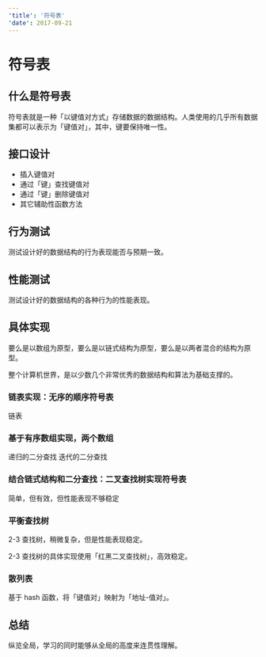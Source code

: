 ```yaml
---
'title': '符号表'
'date': 2017-09-21
---
```

# 符号表

## 什么是符号表

符号表就是一种「以键值对方式」存储数据的数据结构。人类使用的几乎所有数据集都可以表示为「键值对」，其中，键要保持唯一性。

## 接口设计

- 插入键值对
- 通过「键」查找键值对
- 通过「键」删除键值对
- 其它辅助性函数方法

## 行为测试

测试设计好的数据结构的行为表现能否与预期一致。

## 性能测试

测试设计好的数据结构的各种行为的性能表现。

## 具体实现

要么是以数组为原型，要么是以链式结构为原型，要么是以两者混合的结构为原型。

整个计算机世界，是以少数几个非常优秀的数据结构和算法为基础支撑的。

### 链表实现：无序的顺序符号表
链表
### 基于有序数组实现，两个数组
递归的二分查找
迭代的二分查找
### 结合链式结构和二分查找：二叉查找树实现符号表
简单，但有效，但性能表现不够稳定
### 平衡查找树

2-3 查找树，稍微复杂，但是性能表现稳定。

2-3 查找树的具体实现使用「红黑二叉查找树」，高效稳定。
### 散列表
基于 hash 函数，将「键值对」映射为「地址-值对」。

## 总结

纵览全局，学习的同时能够从全局的高度来连贯性理解。
